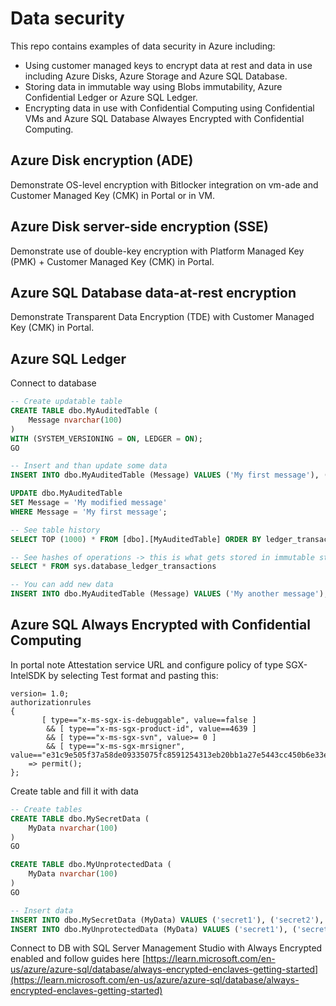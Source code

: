 # Data security
This repo contains examples of data security in Azure including:
- Using customer managed keys to encrypt data at rest and data in use including Azure Disks, Azure Storage and Azure SQL Database.
- Storing data in immutable way using Blobs immutability, Azure Confidential Ledger or Azure SQL Ledger.
- Encrypting data in use with Confidential Computing using Confidential VMs and Azure SQL Database Alwayes Encrypted with Confidential Computing.
  
## Azure Disk encryption (ADE)
Demonstrate OS-level encryption with Bitlocker integration on vm-ade and Customer Managed Key (CMK) in Portal or in VM.

## Azure Disk server-side encryption (SSE)
Demonstrate use of double-key encryption with Platform Managed Key (PMK) + Customer Managed Key (CMK) in Portal.

## Azure SQL Database data-at-rest encryption
Demonstrate Transparent Data Encryption (TDE) with Customer Managed Key (CMK) in Portal.

## Azure SQL Ledger
Connect to database 

```sql
-- Create updatable table
CREATE TABLE dbo.MyAuditedTable (
    Message nvarchar(100)
)
WITH (SYSTEM_VERSIONING = ON, LEDGER = ON);
GO

-- Insert and than update some data
INSERT INTO dbo.MyAuditedTable (Message) VALUES ('My first message'), ('My second message'), ('My third message');

UPDATE dbo.MyAuditedTable 
SET Message = 'My modified message' 
WHERE Message = 'My first message';

-- See table history
SELECT TOP (1000) * FROM [dbo].[MyAuditedTable] ORDER BY ledger_transaction_id

-- See hashes of operations -> this is what gets stored in immutable storage or Azure Confidential Ledger
SELECT * FROM sys.database_ledger_transactions

-- You can add new data
INSERT INTO dbo.MyAuditedTable (Message) VALUES ('My another message');
```

## Azure SQL Always Encrypted with Confidential Computing
In portal note Attestation service URL and configure policy of type SGX-IntelSDK by selecting Test format and pasting this:


```
version= 1.0;
authorizationrules 
{
       [ type=="x-ms-sgx-is-debuggable", value==false ]
        && [ type=="x-ms-sgx-product-id", value==4639 ]
        && [ type=="x-ms-sgx-svn", value>= 0 ]
        && [ type=="x-ms-sgx-mrsigner", value=="e31c9e505f37a58de09335075fc8591254313eb20bb1a27e5443cc450b6e33e5"] 
    => permit();
};
```

Create table and fill it with data

```sql
-- Create tables
CREATE TABLE dbo.MySecretData (
    MyData nvarchar(100)
)
GO

CREATE TABLE dbo.MyUnprotectedData (
    MyData nvarchar(100)
)
GO

-- Insert data
INSERT INTO dbo.MySecretData (MyData) VALUES ('secret1'), ('secret2'), ('secret3');
INSERT INTO dbo.MyUnprotectedData (MyData) VALUES ('secret1'), ('secret2'), ('secret3');
```

Connect to DB with SQL Server Management Studio with Always Encrypted enabled and follow guides here [https://learn.microsoft.com/en-us/azure/azure-sql/database/always-encrypted-enclaves-getting-started](https://learn.microsoft.com/en-us/azure/azure-sql/database/always-encrypted-enclaves-getting-started)
